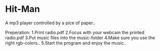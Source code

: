 # Hit-Man
A mp3 player controlled by a pice of paper..

Preperation:
1.Print radio.pdf
2.Focus with your webcam the printed radio.pdf
3.Put music files into the music-folder
4.Make sure you use the right rgb-colors..
5.Start the program and enjoy the music..
